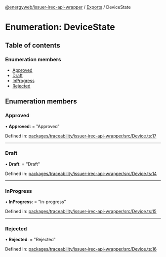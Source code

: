 [@energyweb/issuer-irec-api-wrapper](../README.md) / [Exports](../modules.md) / DeviceState

# Enumeration: DeviceState

## Table of contents

### Enumeration members

-   [Approved](devicestate.md#approved)
-   [Draft](devicestate.md#draft)
-   [InProgress](devicestate.md#inprogress)
-   [Rejected](devicestate.md#rejected)

## Enumeration members

### Approved

• **Approved**: = "Approved"

Defined in: [packages/traceability/issuer-irec-api-wrapper/src/Device.ts:17](https://github.com/energywebfoundation/origin/blob/1ec4bda2/packages/traceability/issuer-irec-api-wrapper/src/Device.ts#L17)

---

### Draft

• **Draft**: = "Draft"

Defined in: [packages/traceability/issuer-irec-api-wrapper/src/Device.ts:14](https://github.com/energywebfoundation/origin/blob/1ec4bda2/packages/traceability/issuer-irec-api-wrapper/src/Device.ts#L14)

---

### InProgress

• **InProgress**: = "In-progress"

Defined in: [packages/traceability/issuer-irec-api-wrapper/src/Device.ts:15](https://github.com/energywebfoundation/origin/blob/1ec4bda2/packages/traceability/issuer-irec-api-wrapper/src/Device.ts#L15)

---

### Rejected

• **Rejected**: = "Rejected"

Defined in: [packages/traceability/issuer-irec-api-wrapper/src/Device.ts:16](https://github.com/energywebfoundation/origin/blob/1ec4bda2/packages/traceability/issuer-irec-api-wrapper/src/Device.ts#L16)

